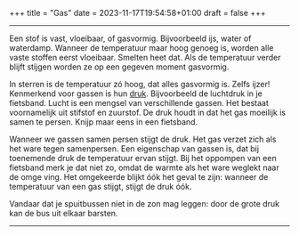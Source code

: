 +++
title = "Gas"
date = 2023-11-17T19:54:58+01:00
draft = false
+++

---
Een stof is vast, vloeibaar, of gasvormig. Bijvoorbeeld ijs, water of
waterdamp. Wanneer de temperatuur maar hoog genoeg is, worden alle vaste
stoffen eerst vloeibaar. Smelten heet dat. Als de temperatuur verder
blijft stijgen worden ze op een gegeven moment gasvormig.

In sterren is de temperatuur zó hoog, dat alles gasvormig is. Zelfs
ijzer! Kenmerkend voor gassen is hun [druk](/encyclopedie/druk.).
Bijvoorbeeld de luchtdruk in je fietsband. Lucht is een mengsel van
verschillende gassen. Het bestaat voornamelijk uit stifstof en zuurstof.
De druk houdt in dat het gas moeilijk is samen te persen. Knijp maar
eens in een fietsband.

Wanneer we gassen samen persen stijgt de druk. Het gas verzet zich als
het ware tegen samenpersen. Een eigenschap van gassen is, dat bij
toenemende druk de temperatuur ervan stijgt. Bij het oppompen van een
fietsband merk je dat niet zo, omdat de warmte als het ware weglekt naar
de omge ving. Het omgekeerde blijkt óók het geval te zijn: wanneer de
temperatuur van een gas stijgt, stijgt de druk óók.

Vandaar dat je spuitbussen niet in de zon mag leggen: door de grote druk
kan de bus uit elkaar barsten.

---
